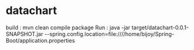 # datachart
build : mvn clean compile package
Run : java -jar target/datachart-0.0.1-SNAPSHOT.jar --spring.config.location=file:////home/bijoy/Spring-Boot/application.properties

